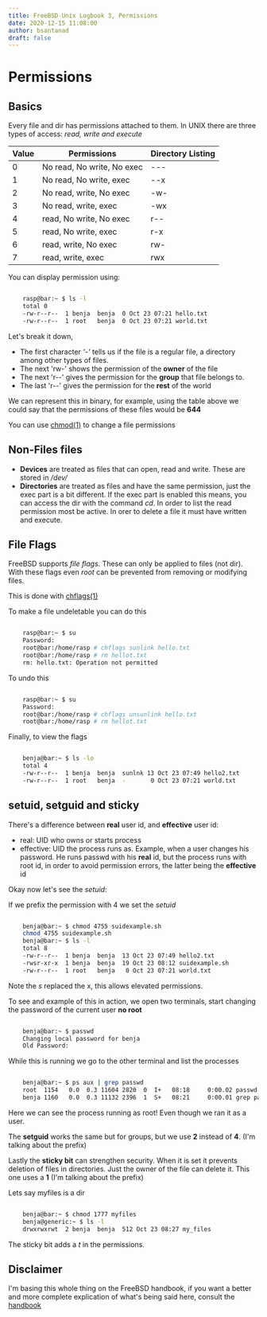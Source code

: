 ```yaml
---
title: FreeBSD-Unix Logbook 3, Permissions
date: 2020-12-15 11:08:00
author: bsantanad
draft: false
---
```


# Permissions

## Basics

Every file and dir has permissions attached to them. In UNIX there are three
types of access: _read, write and execute_

| Value | Permissions                | Directory Listing |
|-------|----------------------------|-------------------|
| 0     | No read, No write, No exec | ---               |
| 1     | No read, No write, exec    | --x               |
| 2     | No read, write, No exec    | -w-               |
| 3     | No read, write, exec       | -wx               |
| 4     | read, No write, No exec    | r--               |
| 5     | read, No write, exec       | r-x               |
| 6     | read, write, No exec       | rw-               |
| 7     | read, write, exec          | rwx               |

You can display permission using:

```bash

    rasp@bar:~ $ ls -l
    total 0
    -rw-r--r--  1 benja  benja  0 Oct 23 07:21 hello.txt
    -rw-r--r--  1 root   benja  0 Oct 23 07:21 world.txt


```
Let's break it down,
* The first character _'-'_ tells us if the file is a regular file, a
directory among other types of files.
* The next 'rw-' shows the permission of the **owner** of the file
* The next 'r--' gives the permission for the **group** that file belongs to.
* The last 'r--' gives the permission for the **rest** of the world

We can represent this in binary, for example, using the table above we could
say that the permissions of these files would be **644**

You can use [chmod(1)][chmod] to change a file permissions

## Non-Files files

* **Devices** are treated as files that can open, read and write. These are stored
in _/dev/_
* **Directories** are treated as files and have the same permission, just
the exec part is a bit different. If the exec part is enabled this means, you
can access the dir with the command _cd_. In order to list the read
 permission most be active. In orer to delete a file it must have written and
execute.

## File Flags

FreeBSD supports _file flags_. These can only be applied to files (not dir).
With these flags even _root_ can be prevented from removing or modifying files.

This is done with [chflags(1)][chflags]

To make a file undeletable you can do this
```bash

    rasp@bar:~ $ su
    Password:
    root@bar:/home/rasp # chflags sunlink hello.txt
    root@bar:/home/rasp # rm hellot.txt
    rm: hello.txt: Operation not permitted

```
To undo this

```bash

    rasp@bar:~ $ su
    Password:
    root@bar:/home/rasp # chflags unsunlink hello.txt
    root@bar:/home/rasp # rm hellot.txt

```
Finally, to view the flags

```bash

    benja@bar:~ $ ls -lo
    total 4
    -rw-r--r--  1 benja  benja  sunlnk 13 Oct 23 07:49 hello2.txt
    -rw-r--r--  1 root   benja  -       0 Oct 23 07:21 world.txt


```

## setuid, setguid and sticky

There's a difference between **real** user id, and **effective** user id:
* real: UID who owns or starts process
* effective: UID the process runs as.
Example, when a user changes his password. He runs passwd with his **real**
id, but the process runs with root id, in order to avoid permission errors,
 the latter being the **effective** id

Okay now let's see the _setuid_:

If we prefix the permission with 4 we set the _setuid_

```bash

    benja@bar:~ $ chmod 4755 suidexample.sh
    chmod 4755 suidexample.sh
    benja@bar:~ $ ls -l
    total 8
    -rw-r--r--  1 benja  benja  13 Oct 23 07:49 hello2.txt
    -rwsr-xr-x  1 benja  benja  19 Oct 23 08:12 suidexample.sh
    -rw-r--r--  1 root   benja   0 Oct 23 07:21 world.txt

```
Note the _s_ replaced the x, this allows elevated permissions.

To see and example of this in action, we open two terminals, start
changing the password of the current user **no root**

```bash

    benja@bar:~ $ passwd
    Changing local password for benja
    Old Password:

```

While this is running we go to the other terminal and list the processes


```bash

    benja@bar:~ $ ps aux | grep passwd
    root  1154   0.0  0.3 11604 2820  0  I+   08:18     0:00.02 passwd
    benja 1160   0.0  0.3 11132 2396  1  S+   08:21     0:00.01 grep passwd

```
Here we can see the process running as root! Even though we ran it as a user.

The **setguid** works the same but for groups, but we use **2** instead of
**4**. (I'm talking about the prefix)

Lastly the **sticky bit** can strengthen security. When it is set it prevents
deletion of files in directories. Just the owner of the file can delete it.
This one uses a **1** (I'm talking about the prefix)

Lets say myfiles is a dir
```bash

    benja@bar:~ $ chmod 1777 myfiles
    benja@generic:~ $ ls -l
    drwxrwxrwt  2 benja  benja  512 Oct 23 08:27 my_files

```
The sticky bit adds a _t_ in the permissions.

## Disclaimer
I'm basing this whole thing on the FreeBSD handbook, if you want a better and
more complete explication of what's being said here, consult the [handbook][hb]

[chflags]: https://www.freebsd.org/cgi/man.cgi?query=chflags&sektion=1&manpath=freebsd-release-ports
[chmod]: https://www.freebsd.org/cgi/man.cgi?query=chmod&sektion=1&manpath=freebsd-release-ports
[hb]: https://www.freebsd.org/doc/en_US.ISO8859-1/books/handbook/users-synopsis.html
